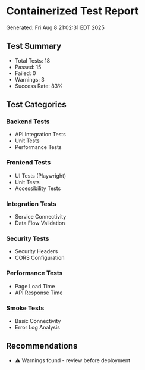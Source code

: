# Containerized Test Report
Generated: Fri Aug  8 21:02:31 EDT 2025

## Test Summary
- Total Tests: 18
- Passed: 15
- Failed: 0
- Warnings: 3
- Success Rate: 83%

## Test Categories

### Backend Tests
- API Integration Tests
- Unit Tests
- Performance Tests

### Frontend Tests
- UI Tests (Playwright)
- Unit Tests
- Accessibility Tests

### Integration Tests
- Service Connectivity
- Data Flow Validation

### Security Tests
- Security Headers
- CORS Configuration

### Performance Tests
- Page Load Time
- API Response Time

### Smoke Tests
- Basic Connectivity
- Error Log Analysis

## Recommendations
- ⚠️  Warnings found - review before deployment

